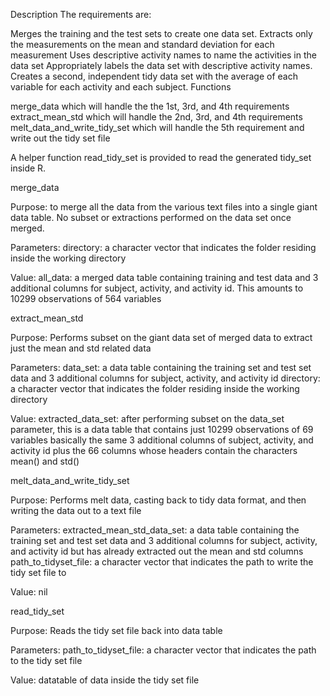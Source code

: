 Description
The requirements are:

Merges the training and the test sets to create one data set.
Extracts only the measurements on the mean and standard deviation for each measurement
Uses descriptive activity names to name the activities in the data set
Appropriately labels the data set with descriptive activity names.
Creates a second, independent tidy data set with the average of each variable for each activity and each subject.
Functions

merge_data which will handle the the 1st, 3rd, and 4th requirements extract_mean_std which will handle the 2nd, 3rd, and 4th requirements melt_data_and_write_tidy_set which will handle the 5th requirement and write out the tidy set file

A helper function read_tidy_set is provided to read the generated tidy_set inside R.

merge_data

Purpose: to merge all the data from the various text files into a single giant data table. No subset or extractions performed on the data set once merged.

Parameters: directory: a character vector that indicates the folder residing inside the working directory

Value: all_data: a merged data table containing training and test data and 3 additional columns for subject, activity, and activity id. This amounts to 10299 observations of 564 variables

extract_mean_std

Purpose: Performs subset on the giant data set of merged data to extract just the mean and std related data

Parameters: data_set: a data table containing the training set and test set data and 3 additional columns for subject, activity, and activity id directory: a character vector that indicates the folder residing inside the working directory

Value: extracted_data_set: after performing subset on the data_set parameter, this is a data table that contains just 10299 observations of 69 variables basically the same 3 additional columns of subject, activity, and activity id plus the 66 columns whose headers contain the characters mean() and std()

melt_data_and_write_tidy_set

Purpose: Performs melt data, casting back to tidy data format, and then writing the data out to a text file

Parameters: extracted_mean_std_data_set: a data table containing the training set and test set data and 3 additional columns for subject, activity, and activity id but has already extracted out the mean and std columns path_to_tidyset_file: a character vector that indicates the path to write the tidy set file to

Value: nil

read_tidy_set

Purpose: Reads the tidy set file back into data table

Parameters: path_to_tidyset_file: a character vector that indicates the path to the tidy set file

Value: datatable of data inside the tidy set file
